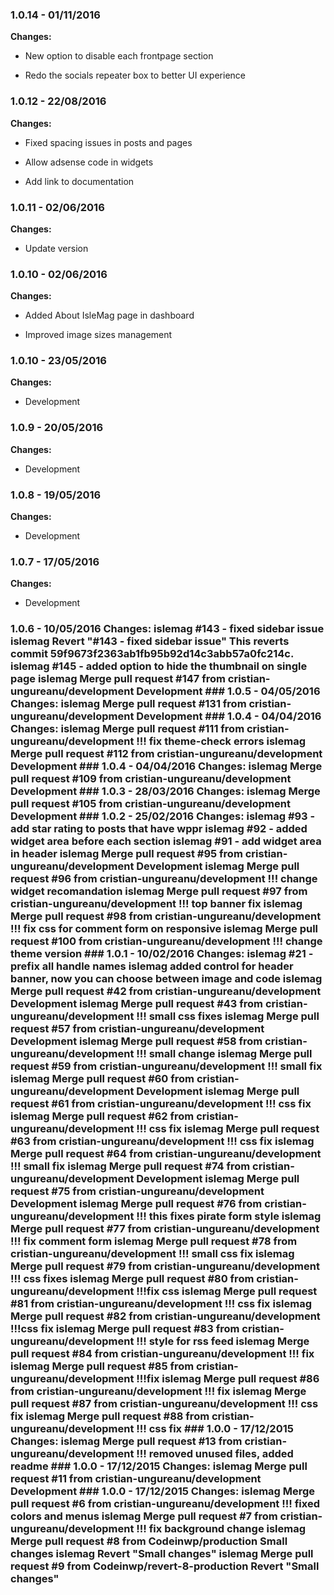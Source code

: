 
### 1.0.14 - 01/11/2016
**Changes:** 
- New option to disable each frontpage section
- Redo the socials repeater box to better UI experience

### 1.0.12 - 22/08/2016
**Changes:** 
- Fixed spacing issues in posts and pages
- Allow adsense code in widgets
- Add link to documentation

### 1.0.11 - 02/06/2016
**Changes:** 
- Update version

### 1.0.10 - 02/06/2016
**Changes:** 
- Added About IsleMag page in dashboard
- Improved image sizes management

### 1.0.10 - 23/05/2016
**Changes:** 
- Development
 ### 1.0.9 - 20/05/2016 **Changes:** - Development  ### 1.0.8 - 19/05/2016 **Changes:** - Development  ### 1.0.7 - 17/05/2016 **Changes:** - Development  ### 1.0.6 - 10/05/2016 Changes: islemag #143 - fixed sidebar issue islemag Revert "#143 - fixed sidebar issue" This reverts commit 59f9673f2363ab1fb95b92d14c3abb57a0fc214c. islemag #145 - added option to hide the thumbnail on single page islemag Merge pull request #147 from cristian-ungureanu/development Development ### 1.0.5 - 04/05/2016 Changes: islemag Merge pull request #131 from cristian-ungureanu/development Development ### 1.0.4 - 04/04/2016 Changes: islemag Merge pull request #111 from cristian-ungureanu/development !!! fix theme-check errors islemag Merge pull request #112 from cristian-ungureanu/development Development ### 1.0.4 - 04/04/2016 Changes: islemag Merge pull request #109 from cristian-ungureanu/development Development ### 1.0.3 - 28/03/2016 Changes: islemag Merge pull request #105 from cristian-ungureanu/development Development ### 1.0.2 - 25/02/2016 Changes: islemag #93 - add star rating to posts that have wppr islemag #92 - added widget area before each section islemag #91 - add widget area in header islemag Merge pull request #95 from cristian-ungureanu/development Development islemag Merge pull request #96 from cristian-ungureanu/development !!! change widget recomandation islemag Merge pull request #97 from cristian-ungureanu/development !!! top banner fix islemag Merge pull request #98 from cristian-ungureanu/development !!! fix css for comment form on responsive islemag Merge pull request #100 from cristian-ungureanu/development !!! change theme version ### 1.0.1 - 10/02/2016 Changes: islemag #21 - prefix all handle names islemag added control for header banner, now you can choose between image and code islemag Merge pull request #42 from cristian-ungureanu/development Development islemag Merge pull request #43 from cristian-ungureanu/development !!! small css fixes islemag Merge pull request #57 from cristian-ungureanu/development Development islemag Merge pull request #58 from cristian-ungureanu/development !!! small change islemag Merge pull request #59 from cristian-ungureanu/development !!! small fix islemag Merge pull request #60 from cristian-ungureanu/development Development islemag Merge pull request #61 from cristian-ungureanu/development !!! css fix islemag Merge pull request #62 from cristian-ungureanu/development !!! css fix islemag Merge pull request #63 from cristian-ungureanu/development !!! css fix islemag Merge pull request #64 from cristian-ungureanu/development !!! small fix islemag Merge pull request #74 from cristian-ungureanu/development Development islemag Merge pull request #75 from cristian-ungureanu/development Development islemag Merge pull request #76 from cristian-ungureanu/development !!! this fixes pirate form style islemag Merge pull request #77 from cristian-ungureanu/development !!! fix comment form islemag Merge pull request #78 from cristian-ungureanu/development !!! small css fix islemag Merge pull request #79 from cristian-ungureanu/development !!! css fixes islemag Merge pull request #80 from cristian-ungureanu/development !!!fix css islemag Merge pull request #81 from cristian-ungureanu/development !!! css fix islemag Merge pull request #82 from cristian-ungureanu/development !!!css fix islemag Merge pull request #83 from cristian-ungureanu/development !!! style for rss feed islemag Merge pull request #84 from cristian-ungureanu/development !!! fix islemag Merge pull request #85 from cristian-ungureanu/development !!!fix islemag Merge pull request #86 from cristian-ungureanu/development !!! fix islemag Merge pull request #87 from cristian-ungureanu/development !!! css fix islemag Merge pull request #88 from cristian-ungureanu/development !!! css fix ### 1.0.0 - 17/12/2015 Changes: islemag Merge pull request #13 from cristian-ungureanu/development !!! removed unused files, added readme ### 1.0.0 - 17/12/2015 Changes: islemag Merge pull request #11 from cristian-ungureanu/development Development ### 1.0.0 - 17/12/2015 Changes: islemag Merge pull request #6 from cristian-ungureanu/development !!! fixed colors and menus islemag Merge pull request #7 from cristian-ungureanu/development !!! fix background change islemag Merge pull request #8 from Codeinwp/production Small changes islemag Revert "Small changes" islemag Merge pull request #9 from Codeinwp/revert-8-production Revert "Small changes"
